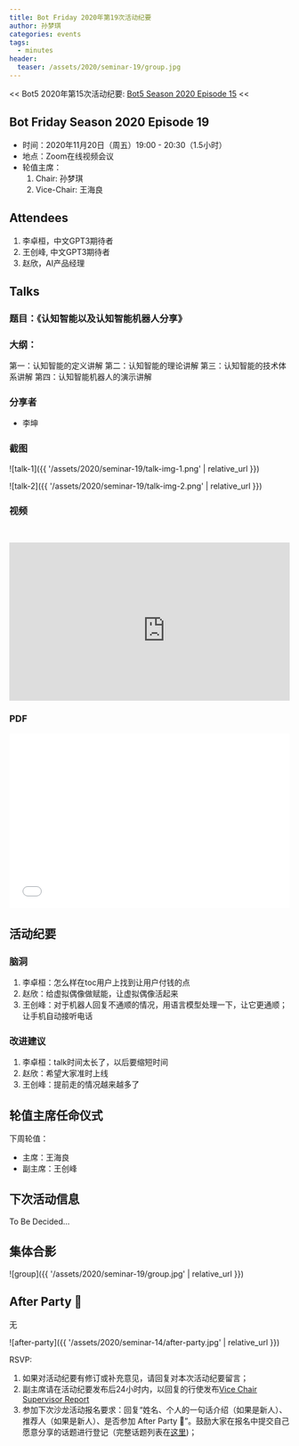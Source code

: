 ```yaml
---
title: Bot Friday 2020年第19次活动纪要
author: 孙梦琪
categories: events
tags:
  - minutes
header:
  teaser: /assets/2020/seminar-19/group.jpg
---
```


<< Bot5 2020年第15次活动纪要: [Bot5 Season 2020 Episode 15](https://bot5.club/events/seminar-minutes-2020-15) <<

## Bot Friday Season 2020 Episode 19

- 时间：2020年11月20日（周五）19:00 - 20:30（1.5小时）
- 地点：Zoom在线视频会议
- 轮值主席：
    1. Chair: 孙梦琪
    2. Vice-Chair: 王海良

## Attendees

1. 李卓桓，中文GPT3期待者
1. 王创峰, 中文GPT3期待者
1. 赵欣，AI产品经理

## Talks

### 题目：《认知智能以及认知智能机器人分享》

### 大纲：

第一：认知智能的定义讲解
第二：认知智能的理论讲解
第三：认知智能的技术体系讲解
第四：认知智能机器人的演示讲解

### 分享者

- 李坤

### 截图

![talk-1]({{ '/assets/2020/seminar-19/talk-img-1.png' | relative_url }})

![talk-2]({{ '/assets/2020/seminar-19/talk-img-2.png' | relative_url }})

### 视频

<div class="video-container" style="
    position: relative;
    padding-bottom:56.25%;
    padding-top:30px;
    height:0;
    overflow:hidden;
">
  <iframe width="560" height="315"
    src="https://www.youtube.com/embed/6eOXGSmGdqA"
    frameborder="0"
    allow="accelerometer; autoplay; encrypted-media; gyroscope; picture-in-picture"
    allowfullscreen
  ></iframe>
</div>

### PDF

<div class="video-container" style="
    position: relative;
    padding-bottom:56.25%;
    padding-top:30px;
    height:0;
    overflow:hidden;
">
  <iframe
    src='{{ '/assets/js/viewer-js/#/assets/2020/seminar-14/talk.pdf' | relative_url }}'
    width='560'
    height='315'
    allowfullscreen
    webkitallowfullscreen
    frameborder="0"
    style="
      position: absolute;
      top:0;
      left:0;
      width:100%;
      height:100%;
    "
  ></iframe>
</div>

## 活动纪要

### 脑洞

1. 李卓桓：怎么样在toc用户上找到让用户付钱的点
1. 赵欣：给虚拟偶像做赋能，让虚拟偶像活起来
1. 王创峰：对于机器人回复不通顺的情况，用语言模型处理一下，让它更通顺；让手机自动接听电话

### 改进建议

1. 李卓桓：talk时间太长了，以后要缩短时间
1. 赵欣：希望大家准时上线
1. 王创峰：提前走的情况越来越多了

## 轮值主席任命仪式

下周轮值：

- 主席：王海良
- 副主席：王创峰

## 下次活动信息

To Be Decided...

## 集体合影

![group]({{ '/assets/2020/seminar-19/group.jpg' | relative_url }})

## After Party 🍻

无

![after-party]({{ '/assets/2020/seminar-14/after-party.jpg' | relative_url }})

RSVP:

1. 如果对活动纪要有修订或补充意见，请回复对本次活动纪要留言；
2. 副主席请在活动纪要发布后24小时内，以回复的行使发布[Vice Chair Supervisor Report](/manuals/chair/#vice-chair-supervisor-report)
3. 参加下次沙龙活动报名要求：回复“姓名、个人的一句话介绍（如果是新人）、推荐人（如果是新人）、是否参加 After Party 🍻”。鼓励大家在报名中提交自己愿意分享的话题进行登记（完整话题列表在[这里](https://www.bot5.club/talks/))；
